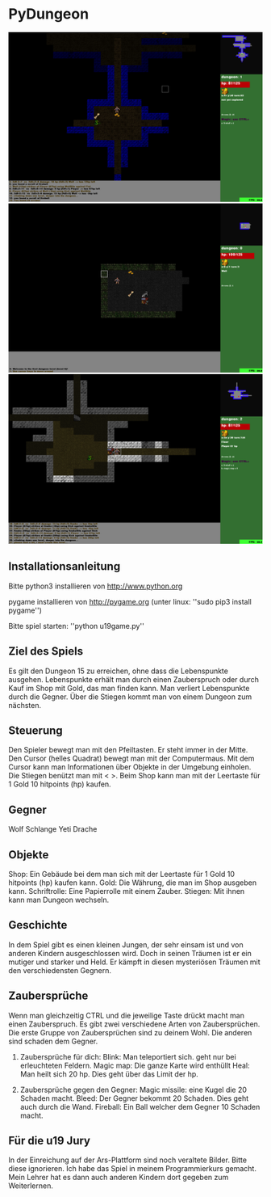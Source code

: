 # PyDungeon

![screenshot1pydungeon.png](screenshot1pydungeon.png)
![screenshot2pydungeon.png](screenshot2pydungeon.png)
![screenshot3pydungeon.png](screenshot3pydungeon.png)

## Installationsanleitung

Bitte python3 installieren von http://www.python.org

pygame installieren von http://pygame.org 
(unter linux: ''sudo pip3 install pygame'')

Bitte spiel starten: ''python u19game.py''

## Ziel des Spiels
Es gilt den Dungeon 15 zu erreichen, ohne dass die Lebenspunkte ausgehen.
Lebenspunkte erhält man durch einen Zauberspruch oder durch Kauf im Shop mit Gold, das man finden kann.
Man verliert Lebenspunkte durch die Gegner.
Über die Stiegen kommt man von einem Dungeon zum nächsten.

## Steuerung

Den Spieler bewegt man mit den Pfeiltasten. Er steht immer in der Mitte.
Den Cursor (helles Quadrat) bewegt man mit der Computermaus.
Mit dem Cursor kann man Informationen über Objekte in der Umgebung einholen.
Die Stiegen benützt man mit < >.
Beim Shop kann man mit der Leertaste für 1 Gold 10 hitpoints (hp) kaufen.

## Gegner

Wolf
Schlange
Yeti
Drache

## Objekte

Shop: Ein Gebäude bei dem man sich mit der Leertaste für 1 Gold 10 hitpoints (hp) kaufen kann.
Gold: Die Währung, die man im Shop ausgeben kann.
Schriftrolle: Eine Papierrolle mit einem Zauber.
Stiegen: Mit ihnen kann man Dungeon wechseln.

## Geschichte

In dem Spiel gibt es einen kleinen Jungen, der sehr einsam ist und
von anderen Kindern ausgeschlossen wird. Doch in seinen Träumen ist 
er ein mutiger und starker und Held. Er kämpft in diesen 
mysteriösen Träumen mit den verschiedensten Gegnern.

## Zaubersprüche

Wenn man gleichzeitig CTRL und die jeweilige Taste drückt macht man einen Zauberspruch.
Es gibt zwei verschiedene Arten von Zaubersprüchen. Die erste Gruppe von Zaubersprüchen sind zu 
deinem Wohl. Die anderen sind schaden dem Gegner.

1. Zaubersprüche für dich:
Blink: Man teleportiert sich. geht nur bei erleuchteten Feldern.
Magic map: Die ganze Karte wird enthüllt
Heal: Man heilt sich 20 hp. Dies geht über das Limit der hp.

2. Zaubersprüche gegen den Gegner:
Magic missile: eine Kugel die 20 Schaden macht.
Bleed: Der Gegner bekommt 20 Schaden. Dies geht auch durch die Wand.
Fireball: Ein Ball welcher dem Gegner 10 Schaden macht.

## Für die u19 Jury

In der Einreichung auf der Ars-Plattform sind noch veraltete Bilder. Bitte diese ignorieren.
Ich habe das Spiel in meinem Programmierkurs gemacht. Mein Lehrer hat es dann auch
anderen Kindern dort gegeben zum Weiterlernen.
